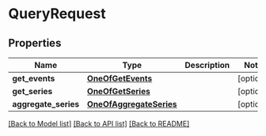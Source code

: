 # QueryRequest

## Properties
Name | Type | Description | Notes
------------ | ------------- | ------------- | -------------
**get_events** | [**OneOfGetEvents**](OneOfGetEvents.md) |  | [optional] 
**get_series** | [**OneOfGetSeries**](OneOfGetSeries.md) |  | [optional] 
**aggregate_series** | [**OneOfAggregateSeries**](OneOfAggregateSeries.md) |  | [optional] 

[[Back to Model list]](../README.md#documentation-for-models) [[Back to API list]](../README.md#documentation-for-api-endpoints) [[Back to README]](../README.md)


